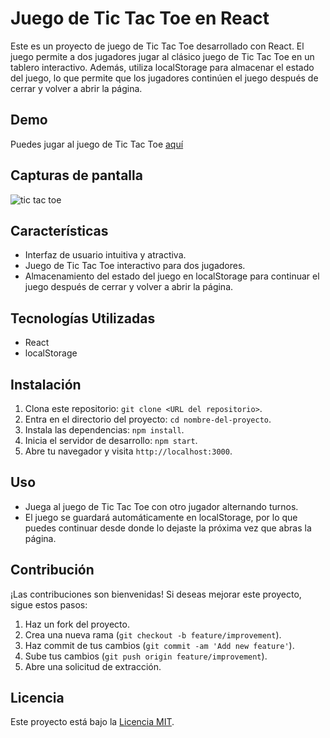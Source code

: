 # Juego de Tic Tac Toe en React

Este es un proyecto de juego de Tic Tac Toe desarrollado con React. El juego permite a dos jugadores jugar al clásico juego de Tic Tac Toe en un tablero interactivo. Además, utiliza localStorage para almacenar el estado del juego, lo que permite que los jugadores continúen el juego después de cerrar y volver a abrir la página.

## Demo

Puedes jugar al juego de Tic Tac Toe [aquí](https://liblack99.github.io/tic-tac-toe/)

## Capturas de pantalla

![tic tac toe](https://i.imgur.com/jWSTgi8.png)

## Características

- Interfaz de usuario intuitiva y atractiva.
- Juego de Tic Tac Toe interactivo para dos jugadores.
- Almacenamiento del estado del juego en localStorage para continuar el juego después de cerrar y volver a abrir la página.

## Tecnologías Utilizadas

- React
- localStorage

## Instalación

1. Clona este repositorio: `git clone <URL del repositorio>`.
2. Entra en el directorio del proyecto: `cd nombre-del-proyecto`.
3. Instala las dependencias: `npm install`.
4. Inicia el servidor de desarrollo: `npm start`.
5. Abre tu navegador y visita `http://localhost:3000`.

## Uso

- Juega al juego de Tic Tac Toe con otro jugador alternando turnos.
- El juego se guardará automáticamente en localStorage, por lo que puedes continuar desde donde lo dejaste la próxima vez que abras la página.

## Contribución

¡Las contribuciones son bienvenidas! Si deseas mejorar este proyecto, sigue estos pasos:

1. Haz un fork del proyecto.
2. Crea una nueva rama (`git checkout -b feature/improvement`).
3. Haz commit de tus cambios (`git commit -am 'Add new feature'`).
4. Sube tus cambios (`git push origin feature/improvement`).
5. Abre una solicitud de extracción.

## Licencia

Este proyecto está bajo la [Licencia MIT](LICENSE).
